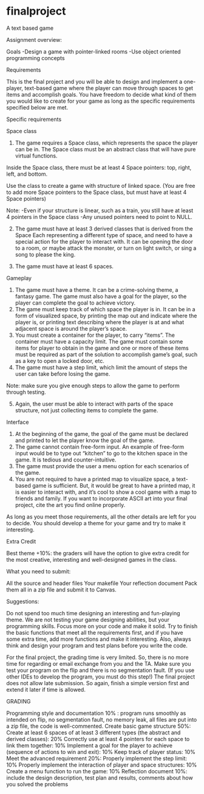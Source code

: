 # finalproject
A text based game

Assignment overview:

Goals
-Design a game with pointer-linked rooms
-Use object oriented programming concepts
 

Requirements

This is the final project and you will be able to design and implement a one-player, text-based game where the player can move through spaces to get items and accomplish goals. You have freedom to decide what kind of them you would like to create for your game as long as the specific requirements specified below are met.

 

Specific requirements

 

Space class

1. The game requires a Space class, which represents the space the player can be in. The Space class must be an abstract class that will have pure virtual functions.

Inside the Space class, there must be at least 4 Space pointers: top, right, left, and bottom.

Use the class to create a game with structure of linked space. (You are free to add more Space pointers to the Space class, but must have at least 4 Space pointers)

Note:
-Even if your structure is linear, such as a train, you still have at least 4 pointers in the Space class
-Any unused pointers need to point to NULL.

2. The game must have at least 3 derived classes that is derived from the Space
Each representing a different type of space, and need to have a special action for the player to interact with. It can be opening the door to a room, or maybe attack the monster, or turn on light switch, or sing a song to please the king.

3. The game must have at least 6 spaces.
 

Gameplay

1. The game must have a theme. It can be a crime-solving theme, a fantasy game. The game must also have a goal for the player, so the player can complete the goal to achieve victory.
2. The game must keep track of which space the player is in. It can be in a form of visualized space, by printing the map out and indicate where the player is, or printing text describing where the player is at and what adjacent space is around the player’s space.
3. You must create a container for the player, to carry “items”. The container must have a capacity limit. The game must contain some items for player to obtain in the game and one or more of these items must be required as part of the solution to accomplish game’s goal, such as a key to open a locked door, etc.
4. The game must have a step limit, which limit the amount of steps the user can take before losing the game.

Note: make sure you give enough steps to allow the game to perform through testing.

5. Again, the user must be able to interact with parts of the space structure, not just collecting items to complete the game.
 

Interface

1. At the beginning of the game, the goal of the game must be declared and printed to let the player know the goal of the game.
2. The game cannot contain free-form input. An example of free-form input would be to type out “kitchen” to go to the kitchen space in the game. It is tedious and counter-intuitive.
3. The game must provide the user a menu option for each scenarios of the game.
4. You are not required to have a printed map to visualize space, a text-based game is sufficient. But, it would be great to have a printed map, it is easier to interact with, and it’s cool to show a cool game with a map to friends and family. If you want to incorporate ASCII art into your final project,  cite the art you find online properly.
 

As long as you meet those requirements, all the other details are left for you to decide.  You should develop a theme for your game and try to make it interesting. 

 

Extra Credit

Best theme +10%: the graders will have the option to give extra credit for the most creative, interesting and well-designed games in the class.

 

What you need to submit:

All the source and header files
Your makefile
Your reflection document
Pack them all in a zip file and submit it to Canvas.

Suggestions:

Do not spend too much time designing an interesting and fun-playing theme.  We are not testing your game designing abilities, but your programming skills.  Focus more on your code and make it solid. Try to finish the basic functions that meet all the requirements first, and if you have some extra time, add more functions and make it interesting.  Also, always think and design your program and test plans before you write the code.

For the final project, the grading time is very limited. So, there is no more time for regarding or email exchange from you and the TA.  Make sure you test your program on the flip and there is no segmentation fault. (If you use other IDEs to develop the program, you must do this step!)  The final project does not allow late submission.  So again, finish a simple version first and extend it later if time is allowed.

GRADING

Programming style and documentation 10% :
program runs smoothly as intended on flip, no segmentation fault, no memory leak, all files are put into a zip file, the code is well-commented.
Create basic game structure 50%:
Create at least 6 spaces of at least 3 different types (the abstract and derived classes): 20%
Correctly use at least 4 pointers for each space to link them together: 10%
Implement a goal for the player to achieve (sequence of actions to win and exit): 10%
Keep track of player status: 10%
Meet the advanced requirement 20%:
Properly implement the step limit: 10%
Properly implement the interaction of player and space structures: 10%
Create a menu function to run the game: 10%
Reflection document 10%: include the design description, test plan and results, comments about how you solved the problems
